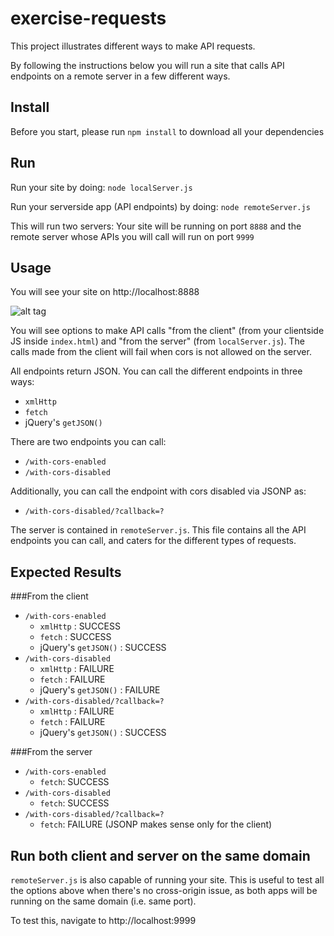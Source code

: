 # exercise-requests

This project illustrates different ways to make API requests.

By following the instructions below you will run a site that calls API endpoints on a remote server in a few different ways.


## Install
Before you start, please run `npm install` to download all your dependencies

## Run
Run your site by doing:
`node localServer.js`

Run your serverside app (API endpoints) by doing:
`node remoteServer.js`

This will run two servers: Your site will be running on port `8888` and the remote server whose APIs you will call will run on port `9999`

## Usage
You will see your site on http://localhost:8888

![alt tag](https://cloud.githubusercontent.com/assets/3425322/23827078/4e016d4c-06a3-11e7-885b-d48350e80c86.png)

You will see options to make API calls "from the client" (from your clientside JS inside `index.html`) and "from the server" (from `localServer.js`). The calls made from the client will fail when cors is not allowed on the server.

All endpoints return JSON. You can call the different endpoints in three ways:

- `xmlHttp`
- `fetch`
- jQuery's `getJSON()`

There are two endpoints you can call:

- `/with-cors-enabled`
- `/with-cors-disabled`

Additionally, you can call the endpoint with cors disabled via JSONP as:

- `/with-cors-disabled/?callback=?`

The server is contained in `remoteServer.js`. This file contains all the API endpoints you can call, and caters for the different types of requests.

## Expected Results

###From the client
- `/with-cors-enabled`
	- `xmlHttp` : SUCCESS
	- `fetch` : SUCCESS
	- jQuery's `getJSON()` : SUCCESS
- `/with-cors-disabled`
	- `xmlHttp` : FAILURE
	- `fetch` : FAILURE
	- jQuery's `getJSON()` : FAILURE
- `/with-cors-disabled/?callback=?`
	- `xmlHttp` : FAILURE
	- `fetch` : FAILURE
	- jQuery's `getJSON()` : SUCCESS

###From the server
- `/with-cors-enabled`
	- `fetch`: SUCCESS
- `/with-cors-disabled`
	- `fetch`: SUCCESS
- `/with-cors-disabled/?callback=?`
	- `fetch`: FAILURE (JSONP makes sense only for the client)

## Run both client and server on the same domain

`remoteServer.js` is also capable of running your site. This is useful to test all the options above when there's no cross-origin issue, as both apps will be running on the same domain (i.e. same port).

To test this, navigate to http://localhost:9999

